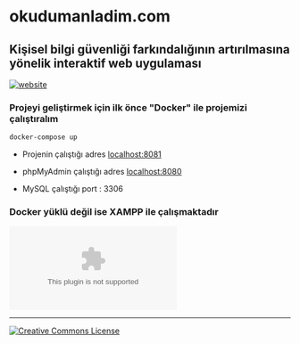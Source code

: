 # okudumanladim.com

## Kişisel bilgi güvenliği farkındalığının artırılmasına yönelik interaktif web uygulaması

[![website](https://img.shields.io/website?url=https%3A%2F%2Fokudumanladim.com?label=okudumanladim.com&logo=github&logoColor=default)][website]

### Projeyi geliştirmek için ilk önce "Docker" ile projemizi çalıştıralım

```bash
docker-compose up
```

- Projenin çalıştığı adres
  [localhost:8081][dev]

- phpMyAdmin çalıştığı adres
  [localhost:8080][phpmyadmin]

- MySQL çalıştığı port : 3306

### Docker yüklü değil ise XAMPP ile çalışmaktadır

[![GitHub](https://img.shields.io/github/license/gurayalinn/okudumanladim.com)][license]

---

<a rel="license" href="http://creativecommons.org/licenses/by-sa/4.0/"><img alt="Creative Commons License" style="border-width:0" src="https://i.creativecommons.org/l/by-sa/4.0/80x15.png" /></a>

[website]: https://okudumanladim.com
[phpmyadmin]: http://localhost:8080
[dev]: http://localhost:8081
[license]: https://github.com/gurayalinn/okudumanladim.com/blob/master/LICENSE
